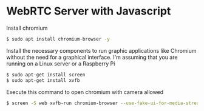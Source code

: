 # WebRTC Server with Javascript

Install chromium
```bash
$ sudo apt install chromium-browser -y
```

Install the necessary components to run graphic applications like Chromium without the need for a graphical interface. I'm assuming that you are running on a Linux server or a Raspberry Pi
```bash
$ sudo apt-get install screen
$ sudo apt-get install xvfb
```
Execute this command to open chromium with camera allowed
```bash
$ screen -S web xvfb-run chromium-browser --use-fake-ui-for-media-stream http://127.0.0.1:8081
```